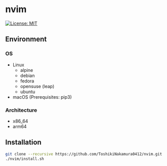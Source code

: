 # nvim

[![License: MIT](https://img.shields.io/badge/License-MIT-yellow.svg)](https://opensource.org/licenses/MIT)

## Environment
### OS
- Linux
  - alpine
  - debian
  - fedora
  - opensuse (leap)
  - ubuntu
- macOS (Prerequisites: pip3)

### Architecture
- x86_64
- arm64

## Installation
```bash
git clone --recursive https://github.com/ToshikiNakamura0412/nvim.git
./nvim/install.sh
```
